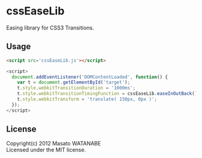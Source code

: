 # cssEaseLib

Easing library for CSS3 Transitions.

## Usage

``` html
<script src='cssEaseLib.js'></script>
```
``` javascript
<script>
  document.addEventListener('DOMContentLoaded', function() {
    var t = document.getElementById('target');
    t.style.webkitTransitionDuration = '1000ms';
    t.style.webkitTransitionTimingFunction = cssEaseLib.easeInOutBack();
    t.style.webkitTransform = 'translate( 150px, 0px )';
  });
</script>
```

## License

Copyright(c) 2012 Masato WATANABE  
Licensed under the MIT license.

